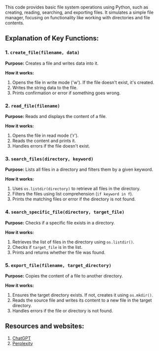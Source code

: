This code provides basic file system operations using Python, such as creating, reading, searching, and exporting files. It simulates a simple file manager, focusing on functionality like working with directories and file contents.

## Explanation of Key Functions:

### 1. `create_file(filename, data)`

**Purpose:** Creates a file and writes data into it.

**How it works:**
1. Opens the file in write mode ('w'). If the file doesn't exist, it's created.
2. Writes the string data to the file.
3. Prints confirmation or error if something goes wrong.

### 2. `read_file(filename)`

**Purpose:** Reads and displays the content of a file.

**How it works:**
1. Opens the file in read mode ('r').
2. Reads the content and prints it.
3. Handles errors if the file doesn't exist.

### 3. `search_files(directory, keyword)`

**Purpose:** Lists all files in a directory and filters them by a given keyword.

**How it works:**
1. Uses `os.listdir(directory)` to retrieve all files in the directory.
2. Filters the files using list comprehension (`if keyword in f`).
3. Prints the matching files or error if the directory is not found.

### 4. `search_specific_file(directory, target_file)`

**Purpose:** Checks if a specific file exists in a directory.

**How it works:**
1. Retrieves the list of files in the directory using `os.listdir()`.
2. Checks if `target_file` is in the list.
3. Prints and returns whether the file was found.

### 5. `export_file(filename, target_directory)`

**Purpose:** Copies the content of a file to another directory.

**How it works:**
1. Ensures the target directory exists. If not, creates it using `os.mkdir()`.
2. Reads the source file and writes its content to a new file in the target directory.
3. Handles errors if the file or directory is not found.

## Resources and websites:

1. [ChatGPT](https://www.chatgpt.com/)
2. [Perplexity](https://www.perplexity.ai/)
